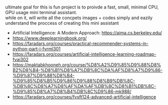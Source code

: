 #

ultimate goal for this is fun project is to proivde a fast, small, minimal CPU, GPU usage mini terminal assistant.  
while on it, will write all the concpets images + codes simply and eazily understand the proccess of creating this mini assistant

* Artificial Intelligence: A Modern Approach: <https://aima.cs.berkeley.edu/>
* <https://www.deeplearningbook.org/>
* <https://faradars.org/courses/practical-recommender-systems-in-python-part-i-fvrml301>
* <https://faradars.org/courses/artificial-intelligence-learning-roadmap-fvai302>
* <https://maktabkhooneh.org/course/%D8%A2%D9%85%D9%88%D8%B2%D8%B4-%D8%B1%D8%A7%DB%8C%DA%AF%D8%A7%D9%86-%D9%87%D9%88%D8%B4-%D9%85%D8%B5%D9%86%D9%88%D8%B9%DB%8C-%DB%8C%D8%A7%D8%AF%DA%AF%DB%8C%D8%B1%DB%8C-%D9%85%D8%A7%D8%B4%DB%8C%D9%86-mk988/>
* <https://faradars.org/courses/fvsft124-advanced-artificial-intelligence>
